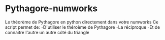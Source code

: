 # Pythagore-numworks
Le théorème de Pythagore en python directement dans votre numworks 
Ce script permet de:
-D'utiliser le théroème de Pythagore
-La réciproque 
-Et de connaitre l'autre un autre côté du triangle
